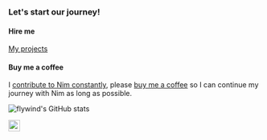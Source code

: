 ### Let's start our journey!


#### Hire me

[My projects](https://github.com/search?o=desc&q=language%3Anim+user%3Axflywind+user%3Aplanety&s=updated&type=Repositories)

#### Buy me a coffee

I [contribute to Nim constantly](https://github.com/nim-lang/Nim/graphs/contributors), please [buy me a coffee](https://www.patreon.com/flywind) so I can continue my journey with Nim as long as possible.

![flywind's GitHub stats](https://github-readme-stats.vercel.app/api?username=xflywind&show_icons=true&include_all_commits=true&theme=radical)

<img src="https://visitor-badge.glitch.me/badge?page_id=xflywind.xflywind" height="23">
